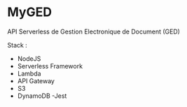 # MyGED
API Serverless de Gestion Electronique de Document (GED)

Stack :

- NodeJS
- Serverless Framework
- Lambda
- API Gateway
- S3
- DynamoDB
-Jest

